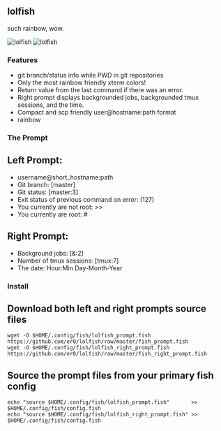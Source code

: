 ## lolfish

such rainbow, wow.

![lolfish][screenshot1]
![lolfish][screenshot2]


### Features

  * git branch/status info while PWD in git repositories
  * Only the most rainbow friendly xterm colors!
  * Return value from the last command if there was an error.
  * Right prompt displays backgrounded jobs, backgrounded tmux sessions, and the time.
  * Compact and scp friendly user@hostname:path format
  * rainbow


### The Prompt

## Left Prompt:
  * username@short_hostname:path
  * Git branch: [master]
  * Git status: [master:3]
  * Exit status of previous command on error: (127)
  * You currently are not root:  >>
  * You currently are root:  #

## Right Prompt:
  * Background jobs: [&:2]
  * Number of tmux sessions: [tmux:7]
  * The date:  Hour:Min Day-Month-Year


### Install

## Download both left and right prompts source files

  ```
  wget -O $HOME/.config/fish/lolfish_prompt.fish       https://github.com/er0/lolfish/raw/master/fish_prompt.fish
  wget -O $HOME/.config/fish/lolfish_right_prompt.fish https://github.com/er0/lolfish/raw/master/fish_right_prompt.fish
  ```

## Source the prompt files from your primary fish config
  ```
  echo "source $HOME/.config/fish/lolfish_prompt.fish"       >> $HOME/.config/fish/config.fish
  echo "source $HOME/.config/fish/lolfish_right_prompt.fish" >> $HOME/.config/fish/config.fish
  ```

[screenshot1]: http://i.imgur.com/InJELf3.png
[screenshot2]: http://i.imgur.com/v6aI9AB.png
